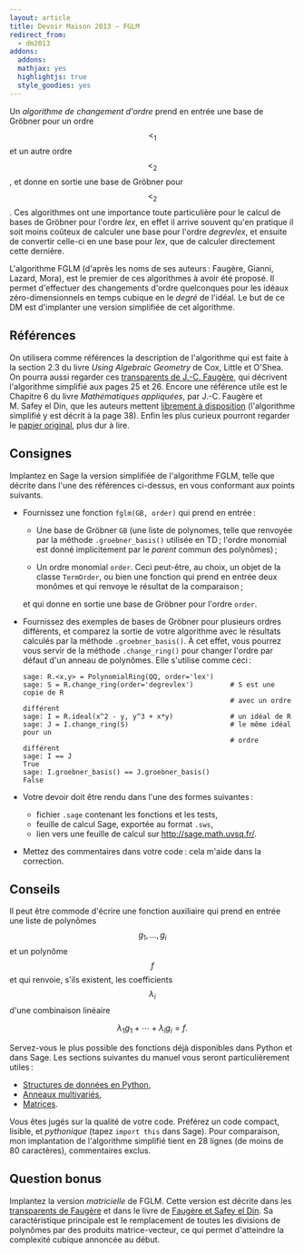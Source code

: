 ```yaml
---
layout: article
title: Devoir Maison 2013 – FGLM
redirect_from:
  - dm2013
addons:
  addons:
  mathjax: yes
  highlightjs: true
  style_goodies: yes
---
```


Un *algorithme de changement d'ordre* prend en entrée une base de
Gröbner pour un ordre $$<_1$$ et un autre ordre $$<_2$$, et donne en
sortie une base de Gröbner pour $$<_2$$. Ces algorithmes ont une
importance toute particulière pour le calcul de bases de Gröbner pour
l'ordre *lex*, en effet il arrive souvent qu'en pratique il soit moins
coûteux de calculer une base pour l'ordre *degrevlex*, et ensuite de
convertir celle-ci en une base pour *lex*, que de calculer directement
cette dernière.

L'algorithme FGLM (d'après les noms de ses auteurs : Faugère, Gianni,
Lazard, Mora), est le premier de ces algorithmes à avoir été
proposé. Il permet d'effectuer des changements d'ordre quelconques
pour les idéaux zéro-dimensionnels en temps cubique en le *degré* de
l'idéal. Le but de ce DM est d'implanter une version simplifiée de cet
algorithme.

## Références

On utilisera comme références la description de l'algorithme qui est
faite à la section 2.3 du livre *Using Algebraic Geometry* de Cox,
Little et O'Shea. On pourra aussi regarder ces
[transparents de J.-C. Faugère](http://www-polsys.lip6.fr/~jcf/Papers/2014_MPRI_COURS4.pdf),
qui décrivent l'algorithme simplifié aux pages 25 et 26. Encore une
référence utile est le Chapitre 6 du livre *Mathématiques appliquées*,
par J.-C. Faugère et M. Safey el Din, que les auteurs mettent
[librement à disposition](http://www-polsys.lip6.fr/~jcf/Papers/CoursSafeyFaugere.pdf)
(l'algorithme simplifié y est décrit à la page 38). Enfin les plus
curieux pourront regarder le
[papier original](http://www-polsys.lip6.fr/~jcf/Papers/FGLM.pdf),
plus dur à lire.


## Consignes

Implantez en Sage la version simplifiée de l'algorithme FGLM, telle
que décrite dans l'une des références ci-dessus, en vous conformant
aux points suivants.

- Fournissez une fonction `fglm(GB, order)` qui prend en
  entrée :
  
  - Une base de Gröbner `GB` (une liste de polynomes, telle que
	renvoyée par la méthode `.groebner_basis()` utilisée en TD ;
	l'ordre monomial est donné implicitement par le *parent* commun
	des polynômes) ;

  - Un ordre monomial `order`. Ceci peut-être, au
	choix, un objet de la classe `TermOrder`, ou bien
	une fonction qui prend en entrée deux monômes et qui renvoye
	le résultat de la comparaison ;
	
  et qui donne en sortie une base de Gröbner pour l'ordre `order`.

- Fournissez des exemples de bases de Gröbner pour plusieurs ordres
  différents, et comparez la sortie de votre algorithme avec le
  résultats calculés par la méthode `.groebner_basis()`. À cet effet,
  vous pourrez vous servir de la méthode `.change_ring()` pour changer
  l'ordre par défaut d'un anneau de polynômes. Elle s'utilise comme
  ceci :

      sage: R.<x,y> = PolynomialRing(QQ, order='lex')
      sage: S = R.change_ring(order='degrevlex')         # S est une copie de R
                                                         # avec un ordre différent
      sage: I = R.ideal(x^2 - y, y^3 + x*y)              # un idéal de R
      sage: J = I.change_ring(S)                         # le même idéal pour un
                                                         # ordre différent
      sage: I == J
      True
      sage: I.groebner_basis() == J.groebner_basis()
      False


- Votre devoir doit être rendu dans l'une des formes suivantes :
  - fichier `.sage` contenant les fonctions et les tests,
  - feuille de calcul Sage, exportée au format `.sws`,
  - lien vers une feuille de calcul sur <http://sage.math.uvsq.fr/>.

- Mettez des commentaires dans votre code : cela m'aide dans la
  correction.


## Conseils

Il peut être commode d'écrire une fonction auxiliaire qui prend en
entrée une liste de polynômes $$g_1,\ldots,g_i$$ et un polynôme $$f$$
et qui renvoie, s'ils existent, les coefficients $$\lambda_i$$ d'une
combinaison linéaire

$$\lambda_1 g_1 + \cdots + \lambda_i g_i = f.$$

Servez-vous le plus possible des fonctions déjà disponibles dans
Python et dans Sage. Les sections suivantes du manuel vous seront
particulièrement utiles :

- [Structures de données en Python](http://docs.python.org/3/tutorial/datastructures.html),
- [Anneaux multivariés](http://www.sagemath.org/doc/reference/polynomial_rings/polynomial_rings_multivar.html),
- [Matrices](http://www.sagemath.org/doc/reference/matrices/index.html).

Vous êtes jugés sur la qualité de votre code. Préférez un code
compact, lisible, et *pythonique* (tapez `import this` dans
Sage). Pour comparaison, mon implantation de l'algorithme simplifié
tient en 28 lignes (de moins de 80 caractères), commentaires exclus.


## Question bonus

Implantez la version *matricielle* de FGLM. Cette version est décrite
dans les
[transparents de Faugère](http://www-polsys.lip6.fr/~jcf/Papers/2014_MPRI_COURS4.pdf)
et dans le livre de
[Faugère et Safey el Din](http://www-polsys.lip6.fr/~jcf/Papers/CoursSafeyFaugere.pdf).
Sa caractéristique principale est le remplacement de toutes les
divisions de polynômes par des produits matrice-vecteur, ce qui permet
d'atteindre la complexité cubique annoncée au début.
